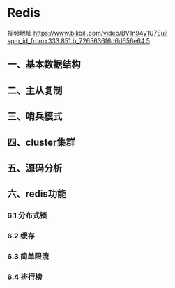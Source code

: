 # Redis

视频地址 <https://www.bilibili.com/video/BV1n94y1U7Eu?spm_id_from=333.851.b_7265636f6d6d656e64.5>

## 一、基本数据结构

## 二、主从复制

## 三、哨兵模式

## 四、cluster集群

## 五、源码分析

## 六、redis功能

### 6.1 分布式锁

### 6.2 缓存

### 6.3 简单限流


### 6.4 排行榜
